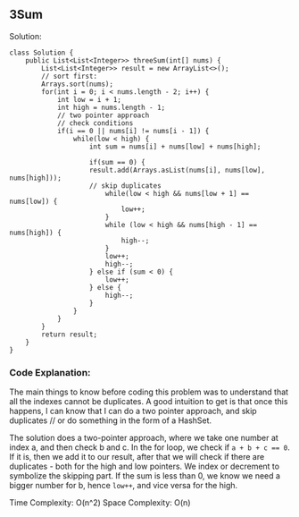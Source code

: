 ## 3Sum   

Solution:   
``` 
class Solution {
    public List<List<Integer>> threeSum(int[] nums) {
        List<List<Integer>> result = new ArrayList<>();
        // sort first:
        Arrays.sort(nums);
        for(int i = 0; i < nums.length - 2; i++) {
            int low = i + 1;
            int high = nums.length - 1;
            // two pointer approach
            // check conditions
            if(i == 0 || nums[i] != nums[i - 1]) {
                while(low < high) {
                    int sum = nums[i] + nums[low] + nums[high];

                    if(sum == 0) {
                    result.add(Arrays.asList(nums[i], nums[low], nums[high]));
                    // skip duplicates
                        while(low < high && nums[low + 1] == nums[low]) {
                            low++;
                        }
                        while (low < high && nums[high - 1] == nums[high]) {
                            high--;
                        }
                        low++;
                        high--;
                    } else if (sum < 0) {
                        low++;
                    } else {
                        high--;
                    }
                }
            }
        }
        return result;
    }
}
```

### Code Explanation:

The main things to know before coding this problem was to understand that all the indexes cannot be duplicates. A good intuition to get is that once this happens, I can know that I can do a two pointer approach, and skip duplicates // or do something in the form of a HashSet.    

The solution does a two-pointer approach, where we take one number at index a, and then check b and c. In the for loop, we check if `a + b + c == 0`. If it is, then we add it to our result, after that we will check if there are duplicates - both for the high and low pointers. We index or decrement to symbolize the skipping part. If the sum is less than 0, we know we need a bigger number for b, hence `low++`, and vice versa for the high. 

Time Complexity: O(n^2)
Space Complexity: O(n)







